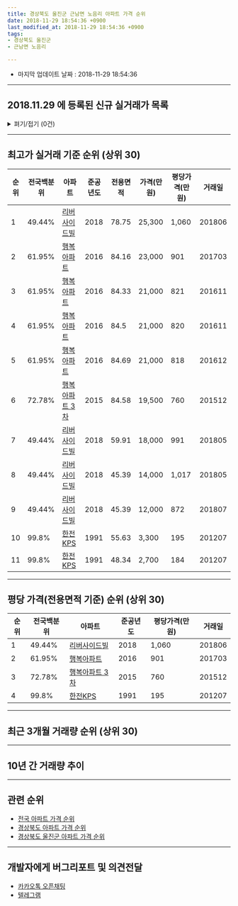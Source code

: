 ```yaml
---
title: 경상북도 울진군 근남면 노음리 아파트 가격 순위
date: 2018-11-29 18:54:36 +0900
last_modified_at: 2018-11-29 18:54:36 +0900
tags:
- 경상북도 울진군
- 근남면 노음리

---
```


* 마지막 업데이트 날짜 : 2018-11-29 18:54:36

---

## 2018.11.29 에 등록된 신규 실거래가 목록

<details>
<summary>펴기/접기 (0건)</summary>
<div markdown="1">

|아파트|준공년도|전용면적|가격(만원)|평당가격(만원)|거래일|전국백분위|
|---|---|---|---|---|---|---|
|없음|||||||


</div>
</details>

---

## 최고가 실거래 기준 순위 (상위 30)


|순위|전국백분위|아파트|준공년도|전용면적|가격(만원)|평당가격(만원)|거래일|
|---|---|---|---|---|---|---|---|
|1|49.44%|[리버사이드빌](https://search.naver.com/search.naver?query=%EA%B2%BD%EC%83%81%EB%B6%81%EB%8F%84+%EC%9A%B8%EC%A7%84%EA%B5%B0+%EA%B7%BC%EB%82%A8%EB%A9%B4+%EB%85%B8%EC%9D%8C%EB%A6%AC+%EB%A6%AC%EB%B2%84%EC%82%AC%EC%9D%B4%EB%93%9C%EB%B9%8C)|2018|78.75|25,300|1,060|201806|
|2|61.95%|[행복아파트](https://search.naver.com/search.naver?query=%EA%B2%BD%EC%83%81%EB%B6%81%EB%8F%84+%EC%9A%B8%EC%A7%84%EA%B5%B0+%EA%B7%BC%EB%82%A8%EB%A9%B4+%EB%85%B8%EC%9D%8C%EB%A6%AC+%ED%96%89%EB%B3%B5%EC%95%84%ED%8C%8C%ED%8A%B8)|2016|84.16|23,000|901|201703|
|3|61.95%|[행복아파트](https://search.naver.com/search.naver?query=%EA%B2%BD%EC%83%81%EB%B6%81%EB%8F%84+%EC%9A%B8%EC%A7%84%EA%B5%B0+%EA%B7%BC%EB%82%A8%EB%A9%B4+%EB%85%B8%EC%9D%8C%EB%A6%AC+%ED%96%89%EB%B3%B5%EC%95%84%ED%8C%8C%ED%8A%B8)|2016|84.33|21,000|821|201611|
|4|61.95%|[행복아파트](https://search.naver.com/search.naver?query=%EA%B2%BD%EC%83%81%EB%B6%81%EB%8F%84+%EC%9A%B8%EC%A7%84%EA%B5%B0+%EA%B7%BC%EB%82%A8%EB%A9%B4+%EB%85%B8%EC%9D%8C%EB%A6%AC+%ED%96%89%EB%B3%B5%EC%95%84%ED%8C%8C%ED%8A%B8)|2016|84.5|21,000|820|201611|
|5|61.95%|[행복아파트](https://search.naver.com/search.naver?query=%EA%B2%BD%EC%83%81%EB%B6%81%EB%8F%84+%EC%9A%B8%EC%A7%84%EA%B5%B0+%EA%B7%BC%EB%82%A8%EB%A9%B4+%EB%85%B8%EC%9D%8C%EB%A6%AC+%ED%96%89%EB%B3%B5%EC%95%84%ED%8C%8C%ED%8A%B8)|2016|84.69|21,000|818|201612|
|6|72.78%|[행복아파트 3차](https://search.naver.com/search.naver?query=%EA%B2%BD%EC%83%81%EB%B6%81%EB%8F%84+%EC%9A%B8%EC%A7%84%EA%B5%B0+%EA%B7%BC%EB%82%A8%EB%A9%B4+%EB%85%B8%EC%9D%8C%EB%A6%AC+%ED%96%89%EB%B3%B5%EC%95%84%ED%8C%8C%ED%8A%B8+3%EC%B0%A8)|2015|84.58|19,500|760|201512|
|7|49.44%|[리버사이드빌](https://search.naver.com/search.naver?query=%EA%B2%BD%EC%83%81%EB%B6%81%EB%8F%84+%EC%9A%B8%EC%A7%84%EA%B5%B0+%EA%B7%BC%EB%82%A8%EB%A9%B4+%EB%85%B8%EC%9D%8C%EB%A6%AC+%EB%A6%AC%EB%B2%84%EC%82%AC%EC%9D%B4%EB%93%9C%EB%B9%8C)|2018|59.91|18,000|991|201805|
|8|49.44%|[리버사이드빌](https://search.naver.com/search.naver?query=%EA%B2%BD%EC%83%81%EB%B6%81%EB%8F%84+%EC%9A%B8%EC%A7%84%EA%B5%B0+%EA%B7%BC%EB%82%A8%EB%A9%B4+%EB%85%B8%EC%9D%8C%EB%A6%AC+%EB%A6%AC%EB%B2%84%EC%82%AC%EC%9D%B4%EB%93%9C%EB%B9%8C)|2018|45.39|14,000|1,017|201805|
|9|49.44%|[리버사이드빌](https://search.naver.com/search.naver?query=%EA%B2%BD%EC%83%81%EB%B6%81%EB%8F%84+%EC%9A%B8%EC%A7%84%EA%B5%B0+%EA%B7%BC%EB%82%A8%EB%A9%B4+%EB%85%B8%EC%9D%8C%EB%A6%AC+%EB%A6%AC%EB%B2%84%EC%82%AC%EC%9D%B4%EB%93%9C%EB%B9%8C)|2018|45.39|12,000|872|201807|
|10|99.8%|[한전KPS](https://search.naver.com/search.naver?query=%EA%B2%BD%EC%83%81%EB%B6%81%EB%8F%84+%EC%9A%B8%EC%A7%84%EA%B5%B0+%EA%B7%BC%EB%82%A8%EB%A9%B4+%EB%85%B8%EC%9D%8C%EB%A6%AC+%ED%95%9C%EC%A0%84KPS)|1991|55.63|3,300|195|201207|
|11|99.8%|[한전KPS](https://search.naver.com/search.naver?query=%EA%B2%BD%EC%83%81%EB%B6%81%EB%8F%84+%EC%9A%B8%EC%A7%84%EA%B5%B0+%EA%B7%BC%EB%82%A8%EB%A9%B4+%EB%85%B8%EC%9D%8C%EB%A6%AC+%ED%95%9C%EC%A0%84KPS)|1991|48.34|2,700|184|201207|


---

## 평당 가격(전용면적 기준) 순위 (상위 30)


|순위|전국백분위|아파트|준공년도|평당가격(만원)|거래일|
|---|---|---|---|---|---|
|1|49.44%|[리버사이드빌](https://search.naver.com/search.naver?query=%EA%B2%BD%EC%83%81%EB%B6%81%EB%8F%84+%EC%9A%B8%EC%A7%84%EA%B5%B0+%EA%B7%BC%EB%82%A8%EB%A9%B4+%EB%85%B8%EC%9D%8C%EB%A6%AC+%EB%A6%AC%EB%B2%84%EC%82%AC%EC%9D%B4%EB%93%9C%EB%B9%8C)|2018|1,060|201806|
|2|61.95%|[행복아파트](https://search.naver.com/search.naver?query=%EA%B2%BD%EC%83%81%EB%B6%81%EB%8F%84+%EC%9A%B8%EC%A7%84%EA%B5%B0+%EA%B7%BC%EB%82%A8%EB%A9%B4+%EB%85%B8%EC%9D%8C%EB%A6%AC+%ED%96%89%EB%B3%B5%EC%95%84%ED%8C%8C%ED%8A%B8)|2016|901|201703|
|3|72.78%|[행복아파트 3차](https://search.naver.com/search.naver?query=%EA%B2%BD%EC%83%81%EB%B6%81%EB%8F%84+%EC%9A%B8%EC%A7%84%EA%B5%B0+%EA%B7%BC%EB%82%A8%EB%A9%B4+%EB%85%B8%EC%9D%8C%EB%A6%AC+%ED%96%89%EB%B3%B5%EC%95%84%ED%8C%8C%ED%8A%B8+3%EC%B0%A8)|2015|760|201512|
|4|99.8%|[한전KPS](https://search.naver.com/search.naver?query=%EA%B2%BD%EC%83%81%EB%B6%81%EB%8F%84+%EC%9A%B8%EC%A7%84%EA%B5%B0+%EA%B7%BC%EB%82%A8%EB%A9%B4+%EB%85%B8%EC%9D%8C%EB%A6%AC+%ED%95%9C%EC%A0%84KPS)|1991|195|201207|


---

## 최근 3개월 거래량 순위 (상위 30)


<div style="width:100%;">
    <canvas id="deal_count_ranking" height="250"></canvas>
</div>


<script>
new Chart(document.getElementById("deal_count_ranking"), {
    type: 'horizontalBar',
    data: {
        labels: ['리버사이드빌'],
        datasets: [{
            label: '실거래 수',
            data: [1],
            borderColor: "rgba(255, 0, 128, 1)",
            backgroundColor: "rgba(255, 0, 128, 0.5)",
            fill: false,
        }]
    },
    options: {
        responsive: true,
        title: {
            display: true,
            text: '최근 3개월 거래량 순위'
        },
        tooltips: {
            mode: 'index',
            intersect: false,
            callbacks: {
                title: function(tooltipItems, data) {
                    return "실거래 수:";
                },
                label: function(tooltipItem, data) {
                    return data.labels[tooltipItem.index] + ": " + tooltipItem.xLabel;
                }
            }
        },
        hover: {
            mode: 'nearest',
            intersect: true
        },
        scales: {
            xAxes: [{
                display: true,
                scaleLabel: {
                    display: true,
                    labelString: '실거래 수'
                },
                ticks: {
                    suggestedMin: 0,
                }
            }],
            yAxes: [{
                display: true,
                ticks: {
                    autoSkip: false,
                    callback: function(value, index, values) {
                        if (value.length > 15)
                            return value.substr(0, 13) + "...";
                        else
                            return value;
                    }
                },
                scaleLabel: {
                    display: false,
                }
            }]
        }
    }
});

</script>


---

## 10년 간 거래량 추이


<div style="width:100%;">
    <canvas id="deal_progress" height="250"></canvas>
</div>

<script>
new Chart(document.getElementById("deal_progress"), {
    type: 'line',
    data: {
        labels: ['200811','200812','200901','200902','200903','200904','200905','200906','200907','200908','200909','200910','200911','200912','201001','201002','201003','201004','201005','201006','201007','201008','201009','201010','201011','201012','201101','201102','201103','201104','201105','201106','201107','201108','201109','201110','201111','201112','201201','201202','201203','201204','201205','201206','201207','201208','201209','201210','201211','201212','201301','201302','201303','201304','201305','201306','201307','201308','201309','201310','201311','201312','201401','201402','201403','201404','201405','201406','201407','201408','201409','201410','201411','201412','201501','201502','201503','201504','201505','201506','201507','201508','201509','201510','201511','201512','201601','201602','201603','201604','201605','201606','201607','201608','201609','201610','201611','201612','201701','201702','201703','201704','201705','201706','201707','201708','201709','201710','201711','201712','201801','201802','201803','201804','201805','201806','201807','201808','201809','201810','201811'],
        datasets: [{
            label: '실거래 수',
            pointRadius: 1,
            data: [0, 0, 0, 0, 0, 0, 0, 0, 0, 0, 0, 0, 0, 0, 0, 0, 0, 0, 0, 0, 0, 0, 0, 0, 0, 0, 0, 0, 0, 0, 0, 0, 0, 0, 0, 0, 0, 0, 0, 0, 0, 0, 0, 0, 13, 0, 0, 0, 0, 0, 0, 0, 0, 0, 0, 0, 0, 0, 0, 0, 0, 0, 0, 0, 0, 0, 0, 0, 0, 0, 0, 0, 0, 0, 0, 0, 0, 0, 0, 0, 0, 0, 0, 0, 0, 2, 0, 0, 1, 0, 0, 0, 1, 0, 1, 0, 5, 3, 1, 7, 1, 1, 0, 0, 0, 0, 0, 1, 0, 0, 1, 0, 0, 0, 2, 3, 1, 2, 1, 0, 0],
            borderColor: "rgba(255, 201, 14, 1)",
            backgroundColor: "rgba(255, 201, 14, 0.5)",
            fill: true,
        }]
    },
    options: {
        responsive: true,
        title: {
            display: true,
            text: '10년간 거래량 추이'
        },
        tooltips: {
            mode: 'index',
            intersect: false,
        },
        hover: {
            mode: 'nearest',
            intersect: true
        },
        scales: {
            xAxes: [{
                display: true,
                scaleLabel: {
                    display: true,
                    labelString: '년/월'
                }
            }],
            yAxes: [{
                display: true,
                ticks: {
                    suggestedMin: 0,
                },
                scaleLabel: {
                    display: true,
                    labelString: '실거래 수'
                }
            }]
        }
    }
});

</script>


---

## 관련 순위

- [전국 아파트 가격 순위](https://inasie.github.io/apt-ranking/전국)
- [경상북도 아파트 가격 순위](https://inasie.github.io/apt-ranking/경상북도)
- [경상북도 울진군 아파트 가격 순위](https://inasie.github.io/apt-ranking/경상북도-울진군)


---

## 개발자에게 버그리포트 및 의견전달

- [카카오톡 오픈채팅](https://open.kakao.com/o/gLJUAP4)
- [텔레그램](https://t.me/inasie)

